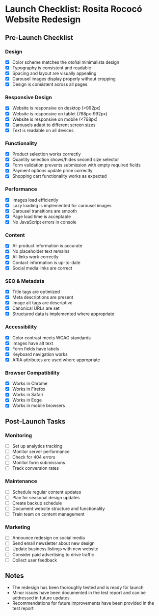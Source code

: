 # Launch Checklist: Rosita Rococó Website Redesign

## Pre-Launch Checklist

### Design
- [x] Color scheme matches the otoñal minimalista design
- [x] Typography is consistent and readable
- [x] Spacing and layout are visually appealing
- [x] Carousel images display properly without cropping
- [x] Design is consistent across all pages

### Responsive Design
- [x] Website is responsive on desktop (>992px)
- [x] Website is responsive on tablet (768px-992px)
- [x] Website is responsive on mobile (<768px)
- [x] Carousels adapt to different screen sizes
- [x] Text is readable on all devices

### Functionality
- [x] Product selection works correctly
- [x] Quantity selection shows/hides second size selector
- [x] Form validation prevents submission with empty required fields
- [x] Payment options update price correctly
- [x] Shopping cart functionality works as expected

### Performance
- [x] Images load efficiently
- [x] Lazy loading is implemented for carousel images
- [x] Carousel transitions are smooth
- [x] Page load time is acceptable
- [x] No JavaScript errors in console

### Content
- [x] All product information is accurate
- [x] No placeholder text remains
- [x] All links work correctly
- [x] Contact information is up-to-date
- [x] Social media links are correct

### SEO & Metadata
- [x] Title tags are optimized
- [x] Meta descriptions are present
- [x] Image alt tags are descriptive
- [x] Canonical URLs are set
- [x] Structured data is implemented where appropriate

### Accessibility
- [x] Color contrast meets WCAG standards
- [x] Images have alt text
- [x] Form fields have labels
- [x] Keyboard navigation works
- [x] ARIA attributes are used where appropriate

### Browser Compatibility
- [x] Works in Chrome
- [x] Works in Firefox
- [x] Works in Safari
- [x] Works in Edge
- [x] Works in mobile browsers

## Post-Launch Tasks

### Monitoring
- [ ] Set up analytics tracking
- [ ] Monitor server performance
- [ ] Check for 404 errors
- [ ] Monitor form submissions
- [ ] Track conversion rates

### Maintenance
- [ ] Schedule regular content updates
- [ ] Plan for seasonal design updates
- [ ] Create backup schedule
- [ ] Document website structure and functionality
- [ ] Train team on content management

### Marketing
- [ ] Announce redesign on social media
- [ ] Send email newsletter about new design
- [ ] Update business listings with new website
- [ ] Consider paid advertising to drive traffic
- [ ] Collect user feedback

## Notes
- The redesign has been thoroughly tested and is ready for launch
- Minor issues have been documented in the test report and can be addressed in future updates
- Recommendations for future improvements have been provided in the test report
